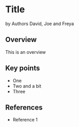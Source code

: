 # Title

by Authors David, Joe and Freya 

## Overview

This is an overview

## Key points

* One
* Two and a bit
* Three

## References

* Reference 1


